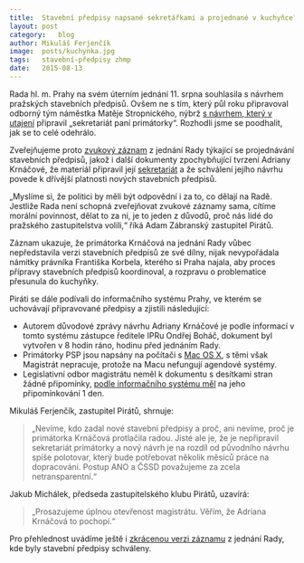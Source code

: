 ```yaml
---
title:	Stavební předpisy napsané sekretářkami a projednané v kuchyňce?
layout:	post
category:	blog
author:	Mikuláš Ferjenčík
image:	posts/kuchynka.jpg
tags:	stavební-předpisy zhmp
date:	2015-08-13
---
```


Rada hl. m. Prahy na svém úterním jednání 11. srpna souhlasila s návrhem pražských stavebních předpisů. Ovšem ne s tím, který půl roku připravoval odborný tým náměstka Matěje Stropnického, nýbrž [s návrhem, který v utajení](https://github.com/pirati-cz/KlubPraha/blob/master/materialy/jednani-rady-psp/priloha-k-usneseni-rady.pdf) připravil „sekretariát paní primátorky“. Rozhodli jsme se poodhalit, jak se to celé odehrálo.

Zveřejňujeme proto [zvukový záznam](https://github.com/pirati-cz/KlubPraha/blob/master/materialy/jednani-rady-psp/psp-cele.mp3) z jednání Rady týkající se projednávání stavebních předpisů, jakož i další dokumenty zpochybňující tvrzení Adriany Krnáčové, že materiál připravil její [sekretariát](https://github.com/pirati-cz/KlubPraha/blob/master/materialy/jednani-rady-psp/sekretariat.png) a že schválení jejího návrhu povede k dřívější platnosti nových stavebních předpisů. 

„Myslíme si, že politici by měli být odpovědní i za to, co dělají na Radě. Jestliže Rada není schopná zveřejňovat zvukové záznamy sama, cítíme morální povinnost, dělat to za ni, je to jeden z důvodů, proč nás lidé do pražského zastupitelstva volili,“ říká Adam Zábranský zastupitel Pirátů.

Záznam ukazuje, že primátorka Krnáčová na jednání Rady vůbec nepředstavila verzi stavebních předpisů ze své dílny, nijak nevypořádala námitky právníka Františka Korbela, kterého si Praha najala, aby proces přípravy stavebních předpisů koordinoval, a rozpravu o problematice přesunula do kuchyňky.

Piráti se dále podívali do informačního systému Prahy, ve kterém se uchovávají připravované předpisy a zjistili následující: 

- Autorem důvodové zprávy návrhu Adriany Krnáčové je podle informací v tomto systému zástupce ředitele IPRu Ondřej Boháč, dokument byl vytvořen v 8 hodin ráno, hodinu před jednáním Rady.
- Primátorky PSP jsou napsány na počítači s [Mac OS X](https://github.com/pirati-cz/KlubPraha/blob/master/materialy/jednani-rady-psp/psp.png), s těmi však Magistrát nepracuje, protože na Macu nefungují agendové systémy.
- Legislativní odbor magistrátu neměl k dokumentu s desítkami stran žádné připomínky, [podle informačního systému měl](https://github.com/pirati-cz/KlubPraha/blob/master/materialy/jednani-rady-psp/ted.png) na jeho připomínkování 1 den. 

Mikuláš Ferjenčík, zastupitel Pirátů, shrnuje: 

> „Nevíme, kdo zadal nové stavební předpisy a proč, ani nevíme, proč je primátorka Krnáčová protlačila radou. Jisté ale je, že je nepřipravil sekretariát primátorky a nový návrh je na rozdíl od původního návrhu spíše polotovar, který bude potřebovat několik měsíců práce na dopracování. Postup ANO a ČSSD považujeme za zcela netransparentní.“

Jakub Michálek, předseda zastupitelského klubu Pirátů, uzavírá: 

> „Prosazujeme úplnou otevřenost magistrátu. Věřím, že Adriana Krnáčová to pochopí.“


Pro přehlednost uvádíme ještě i [zkrácenou verzi záznamu](https://github.com/pirati-cz/KlubPraha/blob/master/materialy/jednani-rady-psp/psp-kracene.mp3) z jednání Rady, kde byly stavební předpisy schváleny. 


